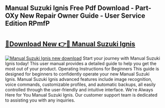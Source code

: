 ## Manual Suzuki Ignis Free Pdf Download - Part-OXy New Repair Owner Guide - User Service Edition RPmfP

# <h2><a href="http://cf10178.oget.top/?id=Manual+Suzuki+Ignis">🔗Download New 👉🔴 Manual Suzuki Ignis</a></h2>

[![Manual Suzuki Ignis new download](https://i.imgur.com/5g1atiW.png)](http://cf10178.oget.top/?id=Manual+Suzuki+Ignis)
Start your journey with Manual Suzuki Ignis today! This user manual provides a detailed guide to help you get the most out of your product. Operating Instructions for Beginners This guide is designed for beginners to confidently operate your new Manual Suzuki Ignis. Manual Suzuki Ignis advanced features include image recognition, voice commands, customizable profiles, and automatic backups, all easily controlled through the user-friendly and intuitive interface. We're Always Here for You Manual Suzuki Ignis. Our customer support team is dedicated to assisting you with any inquiries.
